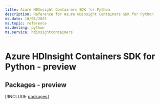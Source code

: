 ```yaml
---
title: Azure HDInsight Containers SDK for Python
description: Reference for Azure HDInsight Containers SDK for Python
ms.date: 10/01/2025
ms.topic: reference
ms.devlang: python
ms.service: hdinsightcontainers
---
```

# Azure HDInsight Containers SDK for Python - preview
## Packages - preview
[!INCLUDE [packages](hdinsight-containers-index.md)]